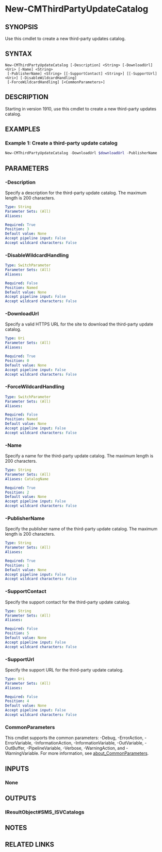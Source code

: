 ﻿---
external help file: AdminUI.PS.dll-Help.xml
Module Name: ConfigurationManager
online version:
schema: 2.0.0
---

# New-CMThirdPartyUpdateCatalog

## SYNOPSIS

Use this cmdlet to create a new third-party updates catalog.

## SYNTAX

```
New-CMThirdPartyUpdateCatalog [-Description] <String> [-DownloadUrl] <Uri> [-Name] <String>
 [-PublisherName] <String> [[-SupportContact] <String>] [[-SupportUrl] <Uri>] [-DisableWildcardHandling]
 [-ForceWildcardHandling] [<CommonParameters>]
```

## DESCRIPTION

Starting in version 1910, use this cmdlet to create a new third-party updates catalog.

## EXAMPLES

### Example 1: Create a third-party update catalog

```powershell
New-CMThirdPartyUpdateCatalog -DownloadUrl $downloadUrl -PublisherName $publisher -Name $name -Description $description -SupportUrl $supportUrl -SupportContact $supportContact
```

## PARAMETERS

### -Description

Specify a description for the third-party update catalog. The maximum length is 200 characters.

```yaml
Type: String
Parameter Sets: (All)
Aliases:

Required: True
Position: 3
Default value: None
Accept pipeline input: False
Accept wildcard characters: False
```

### -DisableWildcardHandling

```yaml
Type: SwitchParameter
Parameter Sets: (All)
Aliases:

Required: False
Position: Named
Default value: None
Accept pipeline input: False
Accept wildcard characters: False
```

### -DownloadUrl

Specify a valid HTTPS URL for the site to download the third-party update catalog.

```yaml
Type: Uri
Parameter Sets: (All)
Aliases:

Required: True
Position: 0
Default value: None
Accept pipeline input: False
Accept wildcard characters: False
```

### -ForceWildcardHandling

```yaml
Type: SwitchParameter
Parameter Sets: (All)
Aliases:

Required: False
Position: Named
Default value: None
Accept pipeline input: False
Accept wildcard characters: False
```

### -Name

Specify a name for the third-party update catalog. The maximum length is 200 characters.

```yaml
Type: String
Parameter Sets: (All)
Aliases: CatalogName

Required: True
Position: 2
Default value: None
Accept pipeline input: False
Accept wildcard characters: False
```

### -PublisherName

Specify the publisher name of the third-party update catalog. The maximum length is 200 characters.

```yaml
Type: String
Parameter Sets: (All)
Aliases:

Required: True
Position: 1
Default value: None
Accept pipeline input: False
Accept wildcard characters: False
```

### -SupportContact

Specify the support contact for the third-party update catalog.

```yaml
Type: String
Parameter Sets: (All)
Aliases:

Required: False
Position: 5
Default value: None
Accept pipeline input: False
Accept wildcard characters: False
```

### -SupportUrl

Specify the support URL for the third-party update catalog.

```yaml
Type: Uri
Parameter Sets: (All)
Aliases:

Required: False
Position: 4
Default value: None
Accept pipeline input: False
Accept wildcard characters: False
```

### CommonParameters
This cmdlet supports the common parameters: -Debug, -ErrorAction, -ErrorVariable, -InformationAction, -InformationVariable, -OutVariable, -OutBuffer, -PipelineVariable, -Verbose, -WarningAction, and -WarningVariable. For more information, see [about_CommonParameters](http://go.microsoft.com/fwlink/?LinkID=113216).

## INPUTS

### None

## OUTPUTS

### IResultObject#SMS_ISVCatalogs

## NOTES

## RELATED LINKS
